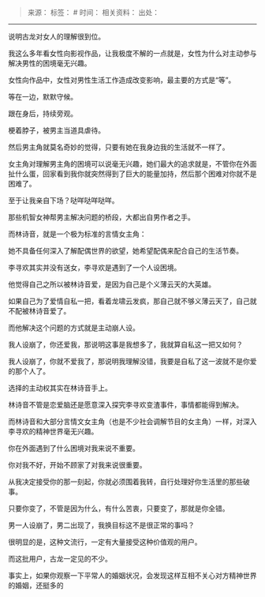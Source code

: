 > 来源：
> 标签： #
> 时间：
> 相关资料：
> 出处：
***
说明古龙对女人的理解很到位。

我这么多年看女性向影视作品，让我极度不解的一点就是，女性为什么对主动参与解决男性的困境毫无兴趣。

女性向作品中，女性对男性生活工作造成改变影响，最主要的方式是“等”。

等在一边，默默守候。

跟在身后，持续旁观。

梗着脖子，被男主当道具虐待。

然后男主角就莫名奇妙的觉得，只要有她在我身边我的生活就不一样了。

女主角对理解男主角的困境可以说毫无兴趣，她们最大的追求就是，不管你在外面扯什么蛋，回家看到我你就突然得到了巨大的能量加持，然后那个困难对你就不是困难了。

至于让我亲自下场？哒咩哒咩哒咩。

那些机智女神帮男主解决问题的桥段，大都出自男作者之手。

而林诗音，就是一个极为标准的言情女主角：

她不具备任何深入了解配偶世界的欲望，她希望配偶来配合自己的生活节奏。

李寻欢其实并没有送女，李寻欢是遇到了一个人设困境。

他觉得自己之所以被林诗音爱，是因为自己是个义薄云天的大英雄。

如果自己为了爱情自私一把，看着龙啸云发疯，那自己就不够义薄云天了，自己就不配被林诗音爱了。

而他解决这个问题的方式就是主动崩人设。

我人设崩了，你还爱我，那说明这事是我想多了，我就算自私这一把又如何？

我人设崩了，你就不爱我了，那说明我理解没错，我要是自私了这一波就不是你爱的那个人了。

选择的主动权其实在林诗音手上。

林诗音不管是恋爱脑还是愿意深入探究李寻欢变渣事件，事情都能得到解决。

而林诗音和大部分言情文女主角（也是不少社会调解节目的女主角）一样，对深入李寻欢的精神世界毫无兴趣。

你在外面遇到了什么困境对我来说不重要。

你对我不好，开始不顾家了对我来说很重要。

从我决定接受你的那一刻起，你就必须围着我转，自行处理好你生活里的那些破事。

只要你变了，不管是因为什么，有什么苦衷，只要变了，那就是你全错。

男一人设崩了，男二出现了，我换目标这不是很正常的事吗？

很明显的是，这种文流行，一定有大量接受这种价值观的用户。

而这批用户，古龙一定见的不少。

事实上，如果你观察一下平常人的婚姻状况，会发现这样互相不关心对方精神世界的婚姻，还挺多的